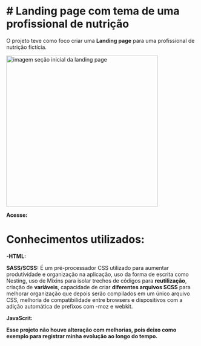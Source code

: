 # # Landing page com tema de uma profissional de nutrição

O projeto teve como foco criar uma <strong>Landing page</strong> para uma profissional de nutrição fictícia.


<img width="400px" heigth="400px" src="" alt="imagem seção inicial da landing page">

<strong>Acesse: </strong>

# <strong>Conhecimentos utilizados:</strong>

<strong>-HTML:</strong> 

<strong>SASS/SCSS:</strong> É um pré-processador CSS utilizado para aumentar produtividade e organização na aplicação, uso da forma de escrita como Nesting, uso de Mixins para isolar trechos de códigos para <strong>reutilização</strong>, criação de <strong>variáveis</strong>, capacidade de criar <strong>diferentes arquivos SCSS</strong> para melhorar organização que depois serão compilados em um único arquivo CSS, melhoria de <srong>compatibilidade entre browsers</strong> e dispositivos com a adição automática de prefixos com -moz e webkit.

<strong>JavaScrit:</strong>







<strong>Esse projeto não houve alteração com melhorias, pois deixo como exemplo para registrar minha evolução ao longo do tempo.</strong>
